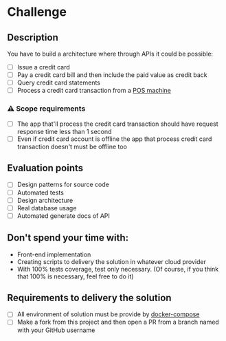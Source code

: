 # Challenge

## Description
You have to build a architecture where through APIs it could be possible: 

- [ ] Issue a credit card 
- [ ] Pay a credit card bill and then include the paid value as credit back
- [ ] Query credit card statements
- [ ] Process a credit card transaction from a [POS machine](https://www.youtube.com/watch?v=_zM2OsABOWQ)

### :warning: Scope requirements

- [ ] The app that'll process the credit card transaction should have request response time less than 1 second
- [ ] Even if credit card account is offline the app that process credit card transaction doesn't must be offline too

## Evaluation points

- [ ] Design patterns for source code
- [ ] Automated tests
- [ ] Design architecture
- [ ] Real database usage
- [ ] Automated generate docs of API

## Don't spend your time with:

- Front-end implementation
- Creating scripts to delivery the solution in whatever cloud provider
- With 100% tests coverage, test only necessary. (Of course, if you think that 100% is necessary, feel free to do it)

## Requirements to delivery the solution
- [ ] All environment of solution must be provide by [docker-compose](https://docs.docker.com/compose)
- [ ] Make a fork from this project and then open a PR from a branch named with your GitHub username
